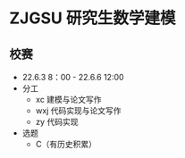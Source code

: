 # ZJGSU 研究生数学建模
## 校赛
- 22.6.3 8：00 - 22.6.6 12:00
- 分工
  - xc 建模与论文写作
  - wxj 代码实现与论文写作
  - zy 代码实现
- 选题
  - C（有历史积累）